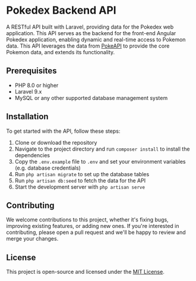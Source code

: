 # Pokedex Backend API

A RESTful API built with Laravel, providing data for the Pokedex web application. This API serves as the backend for the front-end Angular Pokedex application, enabling dynamic and real-time access to Pokemon data. This API leverages the data from [PokeAPI](https://github.com/PokeAPI/pokeapi) to provide the core Pokemon data, and extends its functionality.


## Prerequisites
- PHP 8.0 or higher
- Laravel 9.x
- MySQL or any other supported database management system

## Installation
To get started with the API, follow these steps:
1. Clone or download the repository
2. Navigate to the project directory and run `composer install` to install the dependencies
3. Copy the `.env.example` file to `.env` and set your environment variables (e.g. database credentials)
4. Run `php artisan migrate` to set up the database tables
5. Run `php artisan db:seed` to fetch the data for the API 
5. Start the development server with `php artisan serve`

## Contributing
We welcome contributions to this project, whether it's fixing bugs, improving existing features, or adding new ones. If you're interested in contributing, please open a pull request and we'll be happy to review and merge your changes.

## License
This project is open-source and licensed under the [MIT License](https://opensource.org/licenses/MIT).
